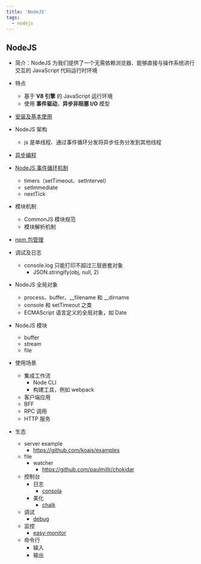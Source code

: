 ```yaml
---
title: 'NodeJS'
tags:
  - nodejs
---
```

## NodeJS

- 简介：NodeJS 为我们提供了一个无需依赖浏览器、能够直接与操作系统进行交互的 JavaScript 代码运行时环境
- 特点
  - 基于 **V8 引擎** 的 JavaScript 运行环境
  - 使用 **事件驱动**，**异步非阻塞 I/O** 模型
- [安装及基本使用](./安装及基本使用.md)
- NodeJS 架构
  - js 是单线程、通过事件循环分发将异步任务分发到其他线程
- [异步编程](../JavaScript/JavaScript%20异步编程.md)
- [NodeJS 事件循环机制](./Node%20Event%20Loop.md)
  - timers（setTimeout、setIntervel）
  - setImmediate
  - nextTick
- 模块机制
  - CommonJS 模块规范
  - 模块解析机制
- [npm 包管理](./npm.md)
- 调试及日志
  - console.log 只能打印不超过三层嵌套对象
    - JSON.stringify(obj, null, 2)
- NodeJS 全局对象
  - process、buffer、__filename 和 __dirname
  - console 和 setTimeout 之类
  - ECMAScript 语言定义的全局对象，如 Date
- NodeJS 模块
  - buffer
  - stream
  - file
- 使用场景
  - 集成工作流
    - Node CLI
    - 构建工具，例如 webpack
  - 客户端应用
  - BFF
  - RPC 调用
  - HTTP 服务

- 生态
  - server example
    - https://github.com/koajs/examples
  - file
    - watcher
      - https://github.com/paulmillr/chokidar
  - 控制台
    - 日志 
      - [consola](https://github.com/unjs/consola)
    - 美化
      - [chalk](https://github.com/chalk/chalk)
  - 调试
    - [debug](https://github.com/visionmedia/debug)
  - 监控
    - [easy-monitor](https://github.com/hyj1991/easy-monitor)
  - 命令行
    - 输入
    - 输出
